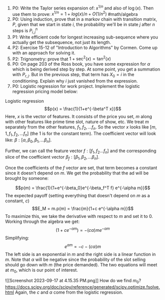 1) P0: Write the Taylor series expansion of: $x^{1/n}$ and also of $\log(x)$. Then use them to prove: $x^{1/n} = 1+log(x)/n + O(1/n^2)$ #math/algebra 
2) P0: Using induction, prove that in a markov chain with transition matrix, $P$, given that we start in state $i$, the probability we'll be in state $j$ after $n$ steps is $P^n_{i,j}$
3) P1: Write efficient code for longest increasing sub-sequence where you actually get the subsequence, not just its length.
4) P2: Exercise 15-12 of "Introduction to Algorithms" by Cormen. Come up with an approach for solving it.
5) P2: Trignometry: prove that $1+\sec^2(x)=\tan^2(x)$
6) P0: On page 203 of the Ross book, you have some expression for $\alpha$ which is being derived step by step. At some point, you get a summation with $P_{r,j}$. But in the previous step, that term has $X_0=i$ in the conditioning. Explain why $i$ just vanished from the expression.
7) P0: Logistic regression for work project. Implement the logistic regression pricing model below:

Logistic regression
$$p(x) = \frac{1}{1+e^{-\beta^T x}}$$
Here, $x$ is the vector of features.
It consists of the price you set, $m$ along with other features like prime time slot, nature of show, etc. We treat $m$ separately from the other features, $f_1, f_2, \dots f_n$. So the vector $x$ looks like $[m, 1, f_1, f_2, \dots f_n]$ (the $1$ is for the constant term). The coefficient vector will look like: $\beta: [\alpha, \beta_0,\beta_1,\dots \beta_n]$.

Further, we can call the feature vector $f: [f_1, f_2 \dots f_n]$ and the corresponding slice of the coefficient vector $\beta_f: [\beta_1, \beta_2, \dots \beta_n]$.

Once the coefficients of the $f$ vector are set, that term becomes a constant since it doesn't depend on $m$. We get the probability that the ad will be brought by someone:

$$p(m) = \frac{1}{1+e^{-\beta_0}e^{-\beta_f^T f} e^{-\alpha m}}$$
The expected payoff (setting everything that doesn't depend on $m$ as a constant, $c$)
$$E_M = m.p(m) = \frac{m}{1+c e^{-\alpha m}}$$
To maximize this, we take the derivative with respect to $m$ and set it to $0$. Working through the algebra we get:
$$(1+c e^{-\alpha m}) = -(c\alpha)m e^{-\alpha m}$$
Simplifying:
$$e^{\alpha m} = -c- (c \alpha)m$$
The left side is an exponential in $m$ and the right side is a linear function in $m$. Note that $\alpha$ will be negative since the probability of the slot selling should go down with $m$ (the price demanded). The two equations will meet at $m_0$, which is our point of interest.

![[Screenshot 2023-09-17 at 4.15.35 PM.png]]
How do we find $m_0$? https://docs.scipy.org/doc/scipy/reference/generated/scipy.optimize.fsolve.html
Again, the $c$ and $\alpha$ come from the logistic regression.